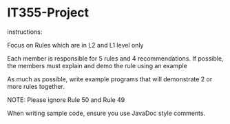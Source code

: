 # IT355-Project

instructions:

Focus on Rules which are in L2 and L1 level only

Each member is responsible for 5 rules and 4 recommendations. If possible, the members must explain and demo the rule using an example

As much as possible, write example programs that will demonstrate 2 or more rules together.

NOTE: Please ignore Rule 50 and Rule 49

When writing sample code, ensure you use JavaDoc style comments.

